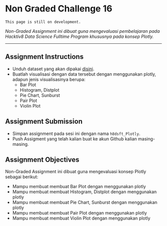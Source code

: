 # Non Graded Challenge 16

```{attention}
This page is still on development.
```

_Non-Graded Assignment ini dibuat guna mengevaluasi pembelajaran pada Hacktiv8 Data Science Fulltime Program khususnya pada konsep Plotly._

---

## Assignment Instructions

- Unduh dataset yang akan dipakai [disini](https://www.kaggle.com/karangadiya/fifa19).
- Buatlah visualisasi dengan data tersebut dengan menggunakan plotly, adapun jenis visualisasinya berupa:
  - Bar Plot
  - Histogram, Distplot
  - Pie Chart, Sunburst
  - Pair Plot
  - Violin Plot

## Assignment Submission

- Simpan assignment pada sesi ini dengan nama `h8dsft_Plotly`.
- Push Assigment yang telah kalian buat ke akun Github kalian masing-masing.

## Assignment Objectives

Non-Graded Assignment ini dibuat guna mengevaluasi konsep Plotly sebagai berikut:

- Mampu membuat membuat Bar Plot dengan menggunakan plotly
- Mampu membuat membuat Histogram, Distplot dengan menggunakan plotly
- Mampu membuat membuat Pie Chart, Sunburst dengan menggunakan plotly
- Mampu membuat membuat Pair Plot dengan menggunakan plotly
- Mampu membuat membuat Violin Plot dengan menggunakan plotly

